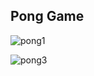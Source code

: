## Pong Game

![pong1](https://user-images.githubusercontent.com/40809349/43605251-c8f5d3f0-9665-11e8-970d-0212eb6b513a.PNG)


![pong3](https://user-images.githubusercontent.com/40809349/43605269-d2214cde-9665-11e8-98fb-41ed07c7aec2.PNG)

